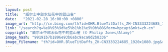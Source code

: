 ```yaml
---
layout: post
title:  "威尔士中部水仙花中的蓝山雀"
date:   "2021-02-28 16:00:00 +0800"
image_url: "http://cn.bing.com/th?id=OHR.BlueTitDaffs_ZH-CN3333224685_1920x1080.jpg&rf=LaDigue_1920x1080.jpg&pid=hp"
link: "/search?q=%e8%93%9d%e5%b1%b1%e9%9b%80&form=hpcapt&mkt=zh-cn"
copyright: "威尔士中部水仙花中的蓝山雀 (© Philip Jones/Alamy)"
image_hash: "99191b7b1896e93b6abc9aca0d2b8336"
image_filename: "th?id=OHR.BlueTitDaffs_ZH-CN3333224685_1920x1080.jpg&rf=LaDigue_1920x1080.jpg&pid=hp"
---
```

